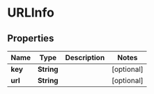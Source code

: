 # URLInfo

## Properties
Name | Type | Description | Notes
------------ | ------------- | ------------- | -------------
**key** | **String** |  |  [optional]
**url** | **String** |  |  [optional]
